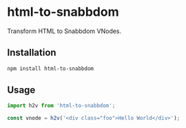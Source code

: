 # html-to-snabbdom

Transform HTML to Snabbdom VNodes.

## Installation

```bash
npm install html-to-snabbdom
```

## Usage

```js
import h2v from 'html-to-snabbdom';

const vnode = h2v('<div class="foo">Hello World</div>');
```